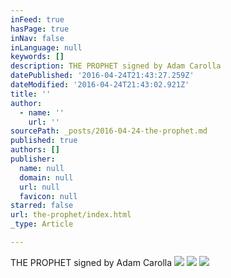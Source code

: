 ```yaml
---
inFeed: true
hasPage: true
inNav: false
inLanguage: null
keywords: []
description: THE PROPHET signed by Adam Carolla
datePublished: '2016-04-24T21:43:27.259Z'
dateModified: '2016-04-24T21:43:02.921Z'
title: ''
author:
  - name: ''
    url: ''
sourcePath: _posts/2016-04-24-the-prophet.md
published: true
authors: []
publisher:
  name: null
  domain: null
  url: null
  favicon: null
starred: false
url: the-prophet/index.html
_type: Article

---
```

THE PROPHET signed by Adam Carolla
![](https://s3-us-west-2.amazonaws.com/the-grid-img/p/bca1f1bd75eb639d23cfee6a5394083fbad818c3.jpg)
![](https://the-grid-user-content.s3-us-west-2.amazonaws.com/5ccf850d-ebe6-440f-ad13-70efa1c23c46.jpg)
![](https://s3-us-west-2.amazonaws.com/the-grid-img/p/65075a1b0a4632aa0a3b539fa475f78178bbd39e.jpg)